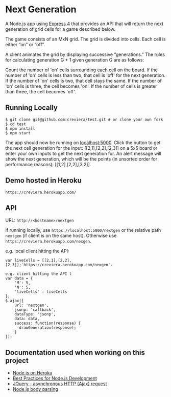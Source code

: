 # Next Generation

A Node.js app using [Express 4](http://expressjs.com/) that provides an API that will return the next generation of grid cells for a game described below.

The game consists of an MxN grid.  The grid is divided into cells. Each cell is either “on” or “off”.  

A client animates the grid by displaying successive “generations.” The rules for calculating generation G + 1 given generation G are as follows:

Count the number of 'on' cells surrounding each cell on the board. If the number of 'on' cells is less than two, that cell is 'off' for the next generation. If the number of 'on' cells is two, that cell stays the same. If the number of 'on' cells is three, the cell becomes 'on'. If the number of cells is greater than three, the cell becomes 'off'.

## Running Locally

```
$ git clone git@github.com:creviera/test.git # or clone your own fork
$ cd test
$ npm install
$ npm start
```

The app should now be running on [localhost:5000](http://localhost:5000/). Click the button to get the next cell generation for the input: [[2,1],[2,2],[2,3]] on a 5x5 board or enter your own inputs to get the next generation for. An alert message will show the next generation, which will be the points (in unsorted order for performance reasons): [[1,2],[2,2],[3,2]].

## Demo hosted in Heroku

`https://creviera.herokuapp.com/`

## API

URL: 
`http://<hostname>/nextgen`

If running locally, use `https://localhost:5000/nextgen` or the relative path `nextgen` (if client is on the same host). Otherwise use `https://creviera.herokuapp.com/nexgen`.

e.g. local client hitting the API:
```
var liveCells = [[2,1],[2,2],[2,3]];`https://creviera.herokuapp.com/nexgen`.

e.g. client hitting the API l
var data = {
    'M': 5,
    'N': 5, 
    'liveCells' : liveCells
};
$.ajax({
    url: 'nextgen',
    jsonp: 'callback',
    dataType: 'jsonp',
    data: data,
    success: function(response) {
      drawGeneration(response);
    }
});

```

## Documentation used when working on this project

- [Node.js on Heroku](https://devcenter.heroku.com/categories/nodejs)
- [Best Practices for Node.js Development](https://devcenter.heroku.com/articles/node-best-practices)
- [JQuery - asynchronous HTTP (Ajax) request](http://api.jquery.com/jquery.ajax/)
- [Node.js body parsing](https://github.com/expressjs/body-parser)

